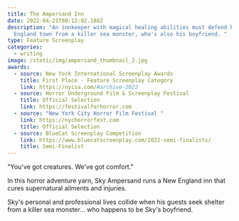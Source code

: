 ```yaml
---
title: The Ampersand Inn
date: 2022-04-21T00:12:02.188Z
description: "An innkeeper with magical healing abilities must defend his New
  England town from a killer sea monster, who's also his boyfriend. "
type: Feature Screenplay
categories:
  - writing
image: /static/img/ampersand_thumbnail_2.jpg
awards:
  - source: New York International Screenplay Awards
    title: First Place - Feature Screenplay Category
    link: https://nyisa.com/#archive-2022
  - source: Horror Underground Film & Screenplay Festival
    title: Official Selection
    link: https://festivalforhorror.com
  - source: "New York City Horror Film Festival "
    link: https://nychorrorfest.com
    title: Official Selection
  - source: BlueCat Screenplay Competition
    link: https://www.bluecatscreenplay.com/2022-semi-finalists/
    title: Semi-Finalist
---
```

"You've got creatures. We've got comfort."

In this horror adventure yarn, Sky Ampersand runs a New England inn that cures supernatural ailments and injuries. 

Sky's personal and professional lives collide when his guests seek shelter from a killer sea monster... who happens to be Sky's boyfriend.